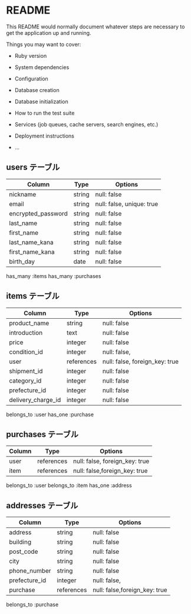 # README

This README would normally document whatever steps are necessary to get the
application up and running.

Things you may want to cover:

* Ruby version

* System dependencies

* Configuration

* Database creation

* Database initialization

* How to run the test suite

* Services (job queues, cache servers, search engines, etc.)

* Deployment instructions

* ...
## users テーブル

| Column             | Type   | Options     |
| ------------------ | ------ | ----------- |
| nickname               | string | null: false |
| email              | string | null: false, unique: true |
| encrypted_password | string | null: false |
| last_name          | string   | null: false |
| first_name           | string   | null: false |
| last_name_kana           | string   | null: false |
| first_name_kana           | string   | null: false |
| birth_day           | date   | null: false |

has_many :items
has_many :purchases

## items テーブル

| Column             | Type   | Options     |
| ------------------ | ------ | ----------- |
| product_name       | string   | null: false |
| introduction       | text   | null: false |
| price              | integer | null: false |
| condition_id          | integer | null: false, |
| user               | references | null: false, foreign_key: true |
| shipment_id           | integer | null: false|
| category_id        | integer | null: false|
| prefecture_id        | integer | null: false|
| delivery_charge_id        | integer | null: false|

belongs_to :user
has_one :purchase



## purchases テーブル

| Column | Type       | Options                        |
| ------ | ---------- | ------------------------------ |
| user   | references  | null: false, foreign_key: true |
| item | references  | null: false,foreign_key: true |

belongs_to :user
belongs_to :item
has_one :address

## addresses テーブル

| Column | Type       | Options                        |
| ------ | ---------- | ------------------------------ |
| address   | string      | null: false |
| building  | string      | null: false |
| post_code | string  | null: false |
| city      | string      | null: false |
| phone_number      | string      | null: false |
| prefecture_id | integer  | null: false, |
| purchase | references  | null: false,foreign_key: true |

 belongs_to :purchase


